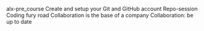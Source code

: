 alx-pre_course
Create and setup your Git and GitHub account 
Repo-session Coding fury road 
Collaboration is the base of a company 
Collaboration: be up to date
